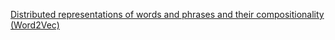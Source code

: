 <a href="https://arxiv.org/abs/1310.4546"> Distributed representations of words and phrases and their compositionality (Word2Vec) </a>
